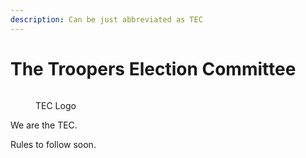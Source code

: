 ```yaml
---
description: Can be just abbreviated as TEC
---
```


# The Troopers Election Committee

<figure><img src="../../../Knowledge%20Hub/overview/.gitbook/assets/TEC%20Logo.png" alt=""><figcaption><p>TEC Logo</p></figcaption></figure>

We are the TEC.

Rules to follow soon.
